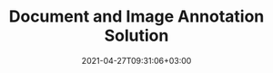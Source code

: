 ---
############################# Static ############################
layout: "product"
date: 2021-04-27T09:31:06+03:00
draft: false

############################# Head ############################
head_title: "Cloud, On-Premise Document Annotation Solution & Apps"
head_description: "Create annotator application. Add and manage popular annotations in most widely used document & image formats with .NET, Java and Cloud APIs."

############################# Header ############################
title: "Document and Image Annotation Solution"
description: "Annotate documents with our online apps or build your own custom annotation applications across popular platforms using On-Premise or Cloud APIs.‎"

############################# APIs ###############################
apis:
  enable: true

  api:
    # api loop
    - title: "GroupDocs.Annotation Cloud APIs Include"
      link: "https://sdks.groupdocs.cloud/annotation/family"
      label: "View All Cloud APIs"
      api_product:
        # api_product loop
        - link: "https://sdks.groupdocs.cloud/annotation/curl/"
          img_alt: "GroupDocs.Annotation Cloud for cURL"
          image: "https://www.groupdocs.cloud/templates/groupdocscloud/images/sdk/272x272/groupdocs_annotation-for-curl.png"
          product: "GroupDocs.Annotation"
          platform: "cURL"
          content: "Work with cURL RESTful document annotation API to quickly annotate PDF, Word, Excel, PowerPoint, Visio, images and many other formats in your applications."

        # api_product loop
        - link: "https://sdks.groupdocs.cloud/annotation/net/"
          img_alt: "GroupDocs.Annotation Cloud SDK for .NET"
          image: "https://www.groupdocs.cloud/templates/groupdocscloud/images/sdk/272x272/groupdocs_annotation-for-net.png"
          product: "GroupDocs.Annotation"
          platform: ".NET"
          content: "Use annotation RESTful API easily with .NET SDK to add text, watermark, area, point and various other annotation types to 40+ popular file formats."

        # api_product loop
        - link: "https://sdks.groupdocs.cloud/annotation/java/"
          img_alt: "GroupDocs.Annotation Cloud SDK for Java"
          image: "https://www.groupdocs.cloud/templates/groupdocscloud/images/sdk/272x272/groupdocs_annotation-for-java.png"
          product: "GroupDocs.Annotation"
          platform: "Java"
          content: "Add high quality document annotation features to document and image formats with specially designed document annotation SDK for Java."
    # api loop
    - title: "GroupDocs.Annotation On Premise APIs Include"
      link: "/annotation/family"
      label: "View All On Premise APIs"
      api_product:
        # api_product loop
        - link: "/annotation/net/"
          img_alt: "GroupDocs.Annotation for .NET"
          image: "https://www.groupdocs.cloud/templates/groupdocs/images/product-logos/groupdocs-annotation-net.png"
          product: "GroupDocs.Annotation for"
          platform: ".NET"
          content: "Native .NET API to efficiently add, edit or delete annotations from documents and images. Supports working with all popular annotation types."

        # api_product loop
        - link: "/annotation/java/"
          img_alt: "GroupDocs.Annotation for Java"
          image: "https://www.groupdocs.cloud/templates/groupdocs/images/product-logos/groupdocs-annotation-java.png"
          product: "GroupDocs.Annotation for"
          platform: "Java"
          content: "Java file annotation API to comprehensively annotate most common document and image file formats on any operating system with JDK installed."

    

############################# Back to top ###############################
back_to_top:
  enable: true
---
